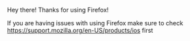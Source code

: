 Hey there! Thanks for using Firefox!

If you are having issues with using Firefox make sure to check https://support.mozilla.org/en-US/products/ios first